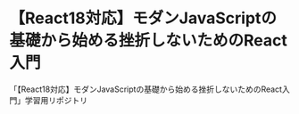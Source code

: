 # 【React18対応】モダンJavaScriptの基礎から始める挫折しないためのReact入門

「【React18対応】モダンJavaScriptの基礎から始める挫折しないためのReact入門」学習用リポジトリ
